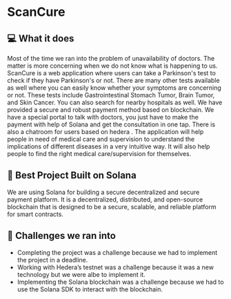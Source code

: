 # ScanCure

## 💻 What it does
Most of the time we ran into the problem of unavailability of doctors. The matter is more concerning when we do not know what is happening to us. ScanCure is a web application where users can take a Parkinson's test to check if they have Parkinson's or not. There are many other tests available as well where you can easily know whether your symptoms are concerning or not. These tests include Gastrointestinal Stomach Tumor, Brain Tumor, and Skin Cancer. You can also search for nearby hospitals as well. We have provided a secure and robust payment method based on blockchain. We have a special portal to talk with doctors, you just have to make the payment with help of Solana and get the consultation in one tap. There is also a chatroom for users based on hedera . The application will help people in need of medical care and supervision to understand the implications of different diseases in a very intuitive way. It will also help people to find the right medical care/supervision for themselves.

<!-- ## ⚙️ How we built it

- Frontend: React Js
- Secure decentralized network: Solana
- Hedera: For deploying a smart contract
- ML: Tensorflow.Js
- Training the Model: Google Teachable Machine
- Styling: Tailwind CSS 
- For internationalization: i18n
-->

## 🔐 Best Project Built on Solana

We are using Solana for building a secure decentralized and secure payment platform. It is a decentralized, distributed, and open-source blockchain that is designed to be a secure, scalable, and reliable platform for smart contracts.

<!-- ## 🔐 Best Blockchain Project Using Hedera

We are using **Hedera’s testnet** to deploy **smart contracts** for our app and make the **decentralized chatroom**. Hedera is a decentralized public network that utilizes the Hashgraph consensus algorithm to overcome the traditional limitations of blockchain and allow one to create the next era of fast, fair, and secure applications -->

## 🧠 Challenges we ran into

- Completing the project was a challenge because we had to implement the project in a deadline.
- Working with Hedera’s testnet was a challenge because it was a new technology but we were albe to implement it.
- Implementing the Solana blockchain was a challenge because we had to use the Solana SDK to interact with the blockchain.
